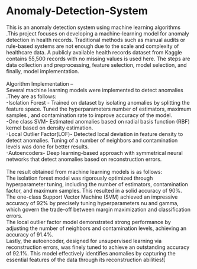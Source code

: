 # Anomaly-Detection-System
This is an anomaly detection system using machine learning algorithms .This project focuses on developing a machine-learning model for anomaly detection in health records. Traditional methods such as manual audits or rule-based systems are not enough due to the scale and complexity of healthcare data. A publicly available health records dataset from Kaggle contains 55,500 records with no missing values is used here. The steps are data collection and preprocessing, feature selection, model selection, and finally, model implementation. 
<br><br>
Algorithm Implementation – 
<br>Several machine learning models were implemented to detect anomalies .They are as follows:<br>
-Isolation Forest -	Trained on dataset by isolating anomalies by splitting the feature space. Tuned the hyperparameters number of estimators, maximum samples , and contamination rate to improve accuracy of the model.<br>
-One class SVM- Estimated anomalies based on radial basis function (RBF) kernel based on density estimation.<br>
-Local Outlier Factor(LOF)- Detected local deviation in feature density to detect anomalies. Tuning of a number of neighbors and contamination levels was done for better results. <br>
-Autoencoders- Deep learning-based approach with symmetrical neural networks that detect anomalies based on reconstruction errors.<br>
<br>
The result obtained from machine learning models is as follows:<br>
The isolation forest model was rigorously optimized through hyperparameter tuning, including the number of estimators, contamination factor, and maximum samples. This resulted in a solid accuracy of 90%.<br>
The one-class Support Vector Machine (SVM) achieved an impressive accuracy of 92% by precisely tuning hyperparameters nu and gamma, which govern the trade-off between margin maximization and classification errors.<br>
The local outlier factor model demonstrated strong performance by adjusting the number of neighbors and contamination levels, achieving an accuracy of 91.4%.<br>
Lastly, the autoencoder, designed for unsupervised learning via reconstruction errors, was finely tuned to achieve an outstanding accuracy of 92.1%. This model effectively identifies anomalies by capturing the essential features of the data through its reconstruction abilities![<br>


